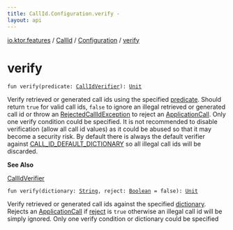```yaml
---
title: CallId.Configuration.verify - 
layout: api
---
```


<div class='api-docs-breadcrumbs'><a href="../../index.html">io.ktor.features</a> / <a href="../index.html">CallId</a> / <a href="index.html">Configuration</a> / <a href="./verify.html">verify</a></div>

# verify

<div class="overload-group" markdown="1">

<div class="signature"><code><span class="keyword">fun </span><span class="identifier">verify</span><span class="symbol">(</span><span class="parameterName" id="io.ktor.features.CallId.Configuration$verify(kotlin.Function1((kotlin.String, kotlin.Boolean)))/predicate">predicate</span><span class="symbol">:</span>&nbsp;<a href="../../-call-id-verifier.html"><span class="identifier">CallIdVerifier</span></a><span class="symbol">)</span><span class="symbol">: </span><a href="https://kotlinlang.org/api/latest/jvm/stdlib/kotlin/-unit/index.html"><span class="identifier">Unit</span></a></code></div>

Verify retrieved or generated call ids using the specified <a href="verify.html#io.ktor.features.CallId.Configuration$verify(kotlin.Function1((kotlin.String, kotlin.Boolean)))/predicate">predicate</a>. Should return <code>true</code> for valid
call ids, <code>false</code> to ignore an illegal retrieved or generated call id
or throw an <a href="../../-rejected-call-id-exception/index.html">RejectedCallIdException</a> to reject an <a href="../../../io.ktor.application/-application-call/index.html">ApplicationCall</a>.
Only one verify condition could be specified.
It is not recommended to disable verification (allow all call id values) as it could be abused
so that it may become a security risk.
By default there is always the default verifier against <a href="../../-c-a-l-l_-i-d_-d-e-f-a-u-l-t_-d-i-c-t-i-o-n-a-r-y.html">CALL_ID_DEFAULT_DICTIONARY</a>
so all illegal call ids will be discarded.

**See Also**

<a href="../../-call-id-verifier.html">CallIdVerifier</a>

</div>
<div class="overload-group" markdown="1">

<div class="signature"><code><span class="keyword">fun </span><span class="identifier">verify</span><span class="symbol">(</span><span class="parameterName" id="io.ktor.features.CallId.Configuration$verify(kotlin.String, kotlin.Boolean)/dictionary">dictionary</span><span class="symbol">:</span>&nbsp;<a href="https://kotlinlang.org/api/latest/jvm/stdlib/kotlin/-string/index.html"><span class="identifier">String</span></a><span class="symbol">, </span><span class="parameterName" id="io.ktor.features.CallId.Configuration$verify(kotlin.String, kotlin.Boolean)/reject">reject</span><span class="symbol">:</span>&nbsp;<a href="https://kotlinlang.org/api/latest/jvm/stdlib/kotlin/-boolean/index.html"><span class="identifier">Boolean</span></a>&nbsp;<span class="symbol">=</span>&nbsp;false<span class="symbol">)</span><span class="symbol">: </span><a href="https://kotlinlang.org/api/latest/jvm/stdlib/kotlin/-unit/index.html"><span class="identifier">Unit</span></a></code></div>

Verify retrieved or generated call ids against the specified <a href="verify.html#io.ktor.features.CallId.Configuration$verify(kotlin.String, kotlin.Boolean)/dictionary">dictionary</a>.
Rejects an <a href="../../../io.ktor.application/-application-call/index.html">ApplicationCall</a> if <a href="verify.html#io.ktor.features.CallId.Configuration$verify(kotlin.String, kotlin.Boolean)/reject">reject</a> is <code>true</code>
otherwise an illegal call id will be simply ignored.
Only one verify condition or dictionary could be specified

</div>
